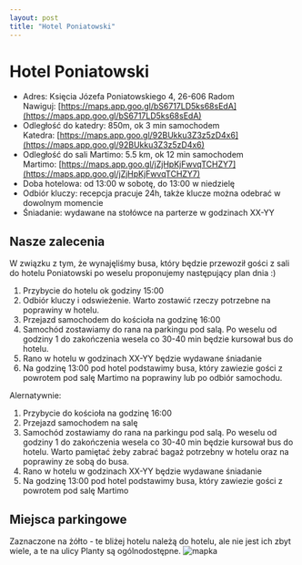 ```yaml
---
layout: post
title: "Hotel Poniatowski"
---
```


# Hotel Poniatowski

* Adres: Księcia Józefa Poniatowskiego 4, 26-606 Radom\
Nawiguj: [https://maps.app.goo.gl/bS6717LD5ks68sEdA](https://maps.app.goo.gl/bS6717LD5ks68sEdA)
* Odległość do katedry: 850m, ok 3 min samochodem\
Katedra: [https://maps.app.goo.gl/92BUkku3Z3z5zD4x6](https://maps.app.goo.gl/92BUkku3Z3z5zD4x6)
* Odległość do sali Martimo: 5.5 km, ok 12 min samochodem\
Martimo: [https://maps.app.goo.gl/jZjHpKjFwvqTCHZY7](https://maps.app.goo.gl/jZjHpKjFwvqTCHZY7)
* Doba hotelowa: od 13:00 w sobotę, do 13:00 w niedzielę
* Odbiór kluczy: recepcja pracuje 24h, także klucze można odebrać w dowolnym momencie
* Śniadanie: wydawane na stołówce na parterze w godzinach XX-YY

## Nasze zalecenia

W związku z tym, że wynajęliśmy busa, który będzie przewoził gości z sali do hotelu Poniatowski po weselu proponujemy następujący plan dnia :)

1. Przybycie do hotelu ok godziny 15:00
2. Odbiór kluczy i odswieżenie. Warto zostawić rzeczy potrzebne na poprawiny w hotelu.
3. Przejazd samochodem do kościoła na godzinę 16:00
4. Samochód zostawiamy do rana na parkingu pod salą. Po weselu od godziny 1 do zakończenia wesela co 30-40 min będzie kursował bus do hotelu.
5. Rano w hotelu w godzinach XX-YY będzie wydawane śniadanie
6. Na godzinę 13:00 pod hotel podstawimy busa, który zawiezie gości z powrotem pod salę Martimo na poprawiny lub po odbiór samochodu.

Alernatywnie:

1. Przybycie do kościoła na godzinę 16:00
2. Przejazd samochodem na salę
3. Samochód zostawiamy do rana na parkingu pod salą. Po weselu od godziny 1 do zakończenia wesela co 30-40 min będzie kursował bus do hotelu. Warto pamiętać żeby zabrać bagaż potrzebny w hotelu oraz na poprawiny ze sobą do busa. 
5. Rano w hotelu w godzinach XX-YY będzie wydawane śniadanie
6. Na godzinę 13:00 pod hotel podstawimy busa, który zawiezie gości z powrotem pod salę Martimo

## Miejsca parkingowe
Zaznaczone na żółto - te bliżej hotelu należą do hotelu, ale nie jest ich zbyt wiele, a te na ulicy Planty są ogólnodostępne.
![mapka](/piotrmaj.github.io/assets/2024_06_21_15_01_13_Hotel_Poniatowski_Google_Maps.png "mapka")

